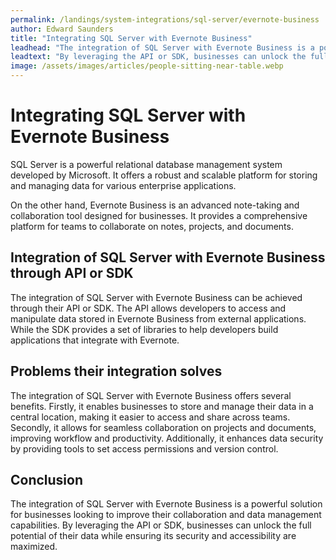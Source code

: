 ```yaml
---
permalink: /landings/system-integrations/sql-server/evernote-business
author: Edward Saunders
title: "Integrating SQL Server with Evernote Business"
leadhead: "The integration of SQL Server with Evernote Business is a powerful solution for businesses looking to improve their collaboration and data management capabilities"
leadtext: "By leveraging the API or SDK, businesses can unlock the full potential of their data while ensuring its security and accessibility are maximized."
image: /assets/images/articles/people-sitting-near-table.webp
---
```

<div class="arttext">    <h1>Integrating SQL Server with Evernote Business</h1>
    <p>SQL Server is a powerful relational database management system developed by Microsoft. It offers a robust and scalable platform for storing and managing data for various enterprise applications.</p>
    <p>On the other hand, Evernote Business is an advanced note-taking and collaboration tool designed for businesses. It provides a comprehensive platform for teams to collaborate on notes, projects, and documents.</p>
    <h2>Integration of SQL Server with Evernote Business through API or SDK</h2>
    <p>The integration of SQL Server with Evernote Business can be achieved through their API or SDK. The API allows developers to access and manipulate data stored in Evernote Business from external applications. While the SDK provides a set of libraries to help developers build applications that integrate with Evernote.</p>
    <h2>Problems their integration solves</h2>
    <p>The integration of SQL Server with Evernote Business offers several benefits. Firstly, it enables businesses to store and manage their data in a central location, making it easier to access and share across teams. Secondly, it allows for seamless collaboration on projects and documents, improving workflow and productivity. Additionally, it enhances data security by providing tools to set access permissions and version control.</p>
    <h2>Conclusion</h2>
    <p>The integration of SQL Server with Evernote Business is a powerful solution for businesses looking to improve their collaboration and data management capabilities. By leveraging the API or SDK, businesses can unlock the full potential of their data while ensuring its security and accessibility are maximized.</p>
</div>